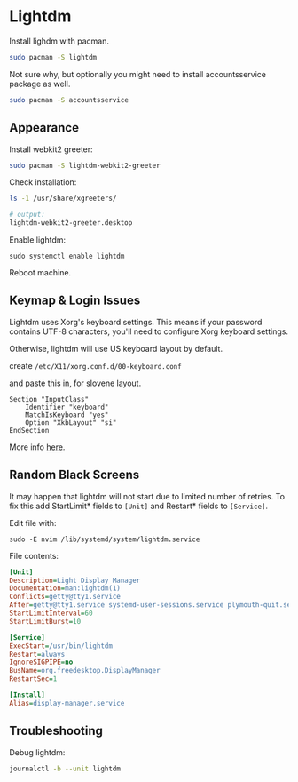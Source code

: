 # Lightdm

Install lighdm with pacman.
``` zsh
sudo pacman -S lightdm
```

Not sure why, but optionally you might need to install accountsservice package as well.
``` zsh
sudo pacman -S accountsservice
```

## Appearance

Install webkit2 greeter:
``` zsh
sudo pacman -S lightdm-webkit2-greeter
```

Check installation:
``` zsh
ls -1 /usr/share/xgreeters/

# output:
lightdm-webkit2-greeter.desktop
```

Enable lightdm:
```
sudo systemctl enable lightdm
```

Reboot machine.


## Keymap & Login Issues

Lightdm uses Xorg's keyboard settings. 
This means if your password contains UTF-8 characters, 
you'll need to configure Xorg keyboard settings.

Otherwise, lightdm will use US keyboard layout by default.

create `/etc/X11/xorg.conf.d/00-keyboard.conf`

and paste this in, for slovene layout.
``` xf86conf
Section "InputClass"
	Identifier "keyboard"
	MatchIsKeyboard "yes"
	Option "XkbLayout" "si"
EndSection
```

More info [here](https://wiki.archlinux.org/index.php/Xorg/Keyboard_configuration#Setting_keyboard_layout).

## Random Black Screens

It may happen that lightdm will not start due to limited number of retries.
To fix this add StartLimit\* fields to `[Unit]` and Restart\* fields to `[Service]`. 

Edit file with:
```
sudo -E nvim /lib/systemd/system/lightdm.service
```

File contents:
``` ini
[Unit]
Description=Light Display Manager
Documentation=man:lightdm(1)
Conflicts=getty@tty1.service
After=getty@tty1.service systemd-user-sessions.service plymouth-quit.service acpid.service
StartLimitInterval=60
StartLimitBurst=10

[Service]
ExecStart=/usr/bin/lightdm
Restart=always
IgnoreSIGPIPE=no
BusName=org.freedesktop.DisplayManager
RestartSec=1

[Install]
Alias=display-manager.service
```

## Troubleshooting

Debug lightdm:
``` zsh
journalctl -b --unit lightdm
```


